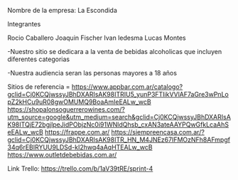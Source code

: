 Nombre de la empresa: La Escondida 

Integrantes 

Rocio Caballero
Joaquin Fischer
Ivan ledesma 
Lucas Montes



-Nuestro sitio se dedicara a la venta de bebidas alcoholicas que incluyen diferentes categorias

-Nuestra audiencia seran las personas mayores a 18 años 

Sitios de referencia =         https://www.appbar.com.ar/catalogo?gclid=Cj0KCQjwssyJBhDXARIsAK98ITRIU5_yunP3FTIikVVlAF7aGre3wPnLopZ2kHCu9uR08gwOMUMQ9BoaAmIeEALw_wcB
                               https://shopalonsoguerrerowines.com/?utm_source=google&utm_medium=search&gclid=Cj0KCQjwssyJBhDXARIsAK98ITQjE72bgjlpeJidPObjzNc0i91WNldQhsb_cxAN3ateAAYPQwGfkLcaAhSeEALw_wcB
                               https://frappe.com.ar/
                               https://siempreencasa.com.ar/?gclid=Cj0KCQjwssyJBhDXARIsAK98ITR_HN_M4JNEz67IFMOzNFh8AFmpgf34q6rEBIRYUU9LDSd-kI2hwq4aAqHTEALw_wcB
                               https://www.outletdebebidas.com.ar/


Link Trello: https://trello.com/b/1aV39tRE/sprint-4
